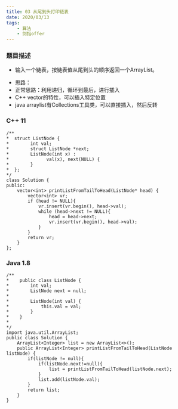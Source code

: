 ```yaml
---
title: 03 从尾到头打印链表
date: 2020/03/13
tags: 
    - 算法
    - 剑指offer
---
```


### 题目描述

* 输入一个链表，按链表值从尾到头的顺序返回一个ArrayList。
<!-- more -->
* 思路：
* 正常思路：利用递归，循环到最后，进行插入
* C++ vector的特性，可以插入特定位置
* java arraylist有Collections工具类，可以直接插入，然后反转

### C++ 11

```
/**
*  struct ListNode {
*        int val;
*        struct ListNode *next;
*        ListNode(int x) :
*              val(x), next(NULL) {
*        }
*  };
*/
class Solution {
public:
    vector<int> printListFromTailToHead(ListNode* head) {
        vector<int> vr;
        if (head != NULL){
            vr.insert(vr.begin(), head->val);
			while (head->next != NULL){
                head = head->next;
				vr.insert(vr.begin(), head->val);
			}
		}
        return vr;
    }
};
```

### Java 1.8

```
/**
*    public class ListNode {
*        int val;
*        ListNode next = null;
*
*        ListNode(int val) {
*            this.val = val;
*        }
*    }
*
*/
import java.util.ArrayList;
public class Solution {
    ArrayList<Integer> list = new ArrayList<>();
    public ArrayList<Integer> printListFromTailToHead(ListNode listNode) {
        if(listNode != null){
            if(listNode.next!=null){
                list = printListFromTailToHead(listNode.next);
            }
            list.add(listNode.val);
        }
        return list;
    }
}
```